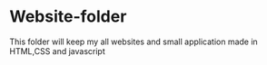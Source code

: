 # Website-folder
This folder will keep my all websites and small application made in HTML,CSS and javascript
